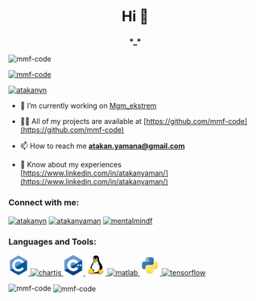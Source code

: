 <h1 align="center">Hi 👋</h1>
<h3 align="center">*_*</h3>

<p align="left">
  <img src="https://komarev.com/ghpvc/?username=mmf-code&label=Profile%20views&color=0e75b6&style=flat" alt="mmf-code" />
</p>

<p align="left">
  <a href="https://github.com/ryo-ma/github-profile-trophy">
    <img src="https://github-profile-trophy.vercel.app/?username=mmf-code&row=1&column=4&theme=onedark" alt="mmf-code" />
  </a>
</p>

<p align="left">
  <a href="https://twitter.com/atakanyn" target="blank">
    <img src="https://img.shields.io/twitter/follow/atakanyn?logo=twitter&style=for-the-badge" alt="atakanyn" />
  </a>
</p>

- 🔭 I’m currently working on [Mgm_ekstrem](https://github.com/mmf-code/Mgm_ekstrem)

- 👨‍💻 All of my projects are available at [https://github.com/mmf-code](https://github.com/mmf-code)

- 📫 How to reach me **atakan.yamana@gmail.com**

- 📄 Know about my experiences [https://www.linkedin.com/in/atakanyaman/](https://www.linkedin.com/in/atakanyaman/)

<h3 align="left">Connect with me:</h3>
<p align="left">
<a href="https://twitter.com/atakanyn" target="blank"><img align="center" src="https://raw.githubusercontent.com/rahuldkjain/github-profile-readme-generator/master/src/images/icons/Social/twitter.svg" alt="atakanyn" height="30" width="40" /></a>
<a href="https://linkedin.com/in/atakanyaman" target="blank"><img align="center" src="https://raw.githubusercontent.com/rahuldkjain/github-profile-readme-generator/master/src/images/icons/Social/linked-in-alt.svg" alt="atakanyaman" height="30" width="40" /></a>
<a href="https://kaggle.com/mentalmindf" target="blank"><img align="center" src="https://raw.githubusercontent.com/rahuldkjain/github-profile-readme-generator/master/src/images/icons/Social/kaggle.svg" alt="mentalmindf" height="30" width="40" /></a>
</p>

<h3 align="left">Languages and Tools:</h3>
<p align="left"> <a href="https://www.cprogramming.com/" target="_blank" rel="noreferrer"> <img src="https://raw.githubusercontent.com/devicons/devicon/master/icons/c/c-original.svg" alt="c" width="40" height="40"/> </a> <a href="https://www.chartjs.org" target="_blank" rel="noreferrer"> <img src="https://www.chartjs.org/media/logo-title.svg" alt="chartjs" width="40" height="40"/> </a> <a href="https://www.w3schools.com/cpp/" target="_blank" rel="noreferrer"> <img src="https://raw.githubusercontent.com/devicons/devicon/master/icons/cplusplus/cplusplus-original.svg" alt="cplusplus" width="40" height="40"/> </a> <a href="https://www.linux.org/" target="_blank" rel="noreferrer"> <img src="https://raw.githubusercontent.com/devicons/devicon/master/icons/linux/linux-original.svg" alt="linux" width="40" height="40"/> </a> <a href="https://www.mathworks.com/" target="_blank" rel="noreferrer"> <img src="https://upload.wikimedia.org/wikipedia/commons/2/21/Matlab_Logo.png" alt="matlab" width="40" height="40"/> </a> <a href="https://www.python.org" target="_blank" rel="noreferrer"> <img src="https://raw.githubusercontent.com/devicons/devicon/master/icons/python/python-original.svg" alt="python" width="40" height="40"/> </a> <a href="https://www.tensorflow.org" target="_blank" rel="noreferrer"> <img src="https://www.vectorlogo.zone/logos/tensorflow/tensorflow-icon.svg" alt="tensorflow" width="40" height="40"/> </a> </p>

<p><img align="left" src="https://github-readme-stats.vercel.app/api/top-langs?username=mmf-code&show_icons=true&locale=en&layout=compact" alt="mmf-code" /></p>

<p>&nbsp;<img align="center" src="https://github-readme-stats.vercel.app/api?username=mmf-code&show_icons=true&locale=en" alt="mmf-code" /></p>
